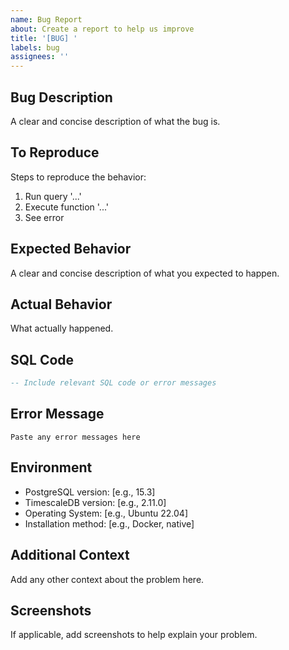 ```yaml
---
name: Bug Report
about: Create a report to help us improve
title: '[BUG] '
labels: bug
assignees: ''
---
```


## Bug Description
A clear and concise description of what the bug is.

## To Reproduce
Steps to reproduce the behavior:
1. Run query '...'
2. Execute function '...'
3. See error

## Expected Behavior
A clear and concise description of what you expected to happen.

## Actual Behavior
What actually happened.

## SQL Code
```sql
-- Include relevant SQL code or error messages
```

## Error Message
```
Paste any error messages here
```

## Environment
- PostgreSQL version: [e.g., 15.3]
- TimescaleDB version: [e.g., 2.11.0]
- Operating System: [e.g., Ubuntu 22.04]
- Installation method: [e.g., Docker, native]

## Additional Context
Add any other context about the problem here.

## Screenshots
If applicable, add screenshots to help explain your problem.
